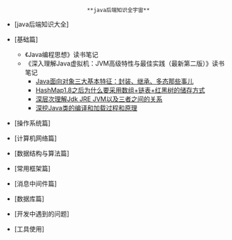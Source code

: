 
                              **java后端知识全宇宙**

- [java后端知识大全]
 
- [基础篇]
  - 《Java编程思想》读书笔记
  - 《深入理解Java虚拟机：JVM高级特性与最佳实践（最新第二版）》读书笔记
    - [Java面向对象三大基本特征：封装、继承、多态那些事儿](https://mp.weixin.qq.com/s?__biz=MzUzOTAwNzI2MQ==&mid=2247484007&idx=2&sn=0e4335ee789b3e13083c4fd9771c196a&chksm=face4215cdb9cb030af49f09a6c9bb1f66e0a4db65ecd865f8edd7b406f6f3a690967b0e3dfb&token=1566474951&lang=zh_CN#rd)
    - [HashMap1.8之后为什么要采用数组+链表+红黑树的储存方式](https://mp.weixin.qq.com/s?__biz=MzUzOTAwNzI2MQ==&mid=2247483947&idx=1&sn=a39465021f8aa79ff29bc23e19126cc5&chksm=face4259cdb9cb4f6d85cde9b8f7013f33dcdf312b17a1f927a663e29f9be4294fbfc507ea97&token=1619782870&lang=zh_CN#rd)
    - [深层次理解Jdk JRE JVM以及三者之间的关系](https://mp.weixin.qq.com/s?__biz=MzUzOTAwNzI2MQ==&mid=2247483731&idx=1&sn=83238ba08f3af62a318b13a357668859&chksm=face4121cdb9c8378c70946254c6261e4e685561b8e5590aa796e445d278be440440bc03a676&token=928701946&lang=zh_CN#rd)
    - [深挖Java类的编译和加载过程和原理](https://mp.weixin.qq.com/s?__biz=MzUzOTAwNzI2MQ==&mid=2247484007&idx=1&sn=382452244857480453af3727e263458b&chksm=face4215cdb9cb039a707bf787fc2273c2e1a6f7aebf3ff2e7c7c073242ead72e0a62da80b20&token=1566474951&lang=zh_CN#rd)
- [操作系统篇]
- [计算机网络篇]
- [数据结构与算法篇]
- [常用框架篇]
- [消息中间件篇]
- [数据库篇]
- [开发中遇到的问题]
- [工具使用]

  
